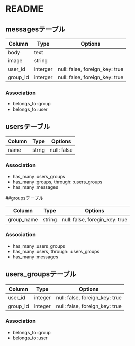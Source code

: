 # README
## messagesテーブル

|Column|Type|Options|
|------|----|-------|
|body|text||
|image|string||
|user_id|interger|null: false, foreign_key: true|
|group_id|interger|null: false, foreign_key: true|

### Association
- belongs_to :group
- belongs_to :user

## usersテーブル

|Column|Type|Options|
|------|----|-------|
|name|strng|null: false|

### Association

- has_many :users_groups
- has_many :groups, through: :users_groups
- has_many :messages



##groupsテーブル

|Column|Type|Options|
|------|----|-------|
|group_name|string|null: false, foregin_key: true|

### Association
- has_many :users_groups
- has_many :users, through: :users_groups
- has_many :messages

## users_groupsテーブル

|Column|Type|Options|
|------|----|-------|
|user_id|integer|null: false, foreign_key: true|
|group_id|integer|null: false, foreign_key: true|

### Association
- belongs_to :group
- belongs_to :user


